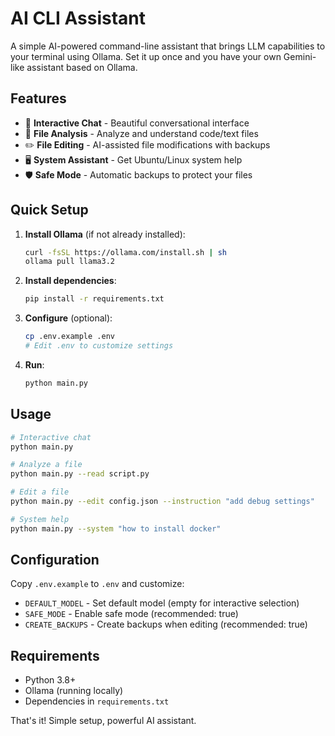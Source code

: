 # AI CLI Assistant

A simple AI-powered command-line assistant that brings LLM capabilities to your terminal using Ollama. Set it up once and you have your own Gemini-like assistant based on Ollama.

## Features

- 🤖 **Interactive Chat** - Beautiful conversational interface
- 📁 **File Analysis** - Analyze and understand code/text files
- ✏️ **File Editing** - AI-assisted file modifications with backups
- 🖥️ **System Assistant** - Get Ubuntu/Linux system help
- 🛡️ **Safe Mode** - Automatic backups to protect your files

## Quick Setup

1. **Install Ollama** (if not already installed):
   ```bash
   curl -fsSL https://ollama.com/install.sh | sh
   ollama pull llama3.2
   ```

2. **Install dependencies**:
   ```bash
   pip install -r requirements.txt
   ```

3. **Configure** (optional):
   ```bash
   cp .env.example .env
   # Edit .env to customize settings
   ```

4. **Run**:
   ```bash
   python main.py
   ```

## Usage

```bash
# Interactive chat
python main.py

# Analyze a file
python main.py --read script.py

# Edit a file
python main.py --edit config.json --instruction "add debug settings"

# System help
python main.py --system "how to install docker"
```

## Configuration

Copy `.env.example` to `.env` and customize:

- `DEFAULT_MODEL` - Set default model (empty for interactive selection)
- `SAFE_MODE` - Enable safe mode (recommended: true)
- `CREATE_BACKUPS` - Create backups when editing (recommended: true)

## Requirements

- Python 3.8+
- Ollama (running locally)
- Dependencies in `requirements.txt`

That's it! Simple setup, powerful AI assistant.